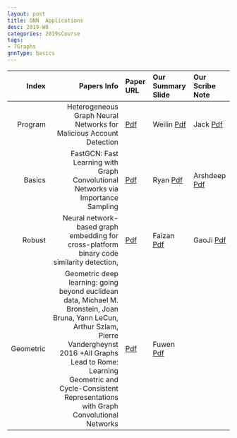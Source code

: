 ```yaml
---
layout: post
title: GNN  Applications 
desc: 2019-W8
categories: 2019sCourse
tags:
- 7Graphs
gnnType: basics
---
```



| Index | Papers Info | Paper URL| Our Summary Slide |Our Scribe Note |
| -----: | -------------------------------: | :----- | :----- | :----- | 
| Program | Heterogeneous Graph Neural Networks for Malicious Account Detection  | [Pdf](https://dl.acm.org/citation.cfm?id=3272010) | Weilin [Pdf]() | Jack [Pdf]() | 
| Basics |  FastGCN: Fast Learning with Graph Convolutional Networks via Importance Sampling | [Pdf](https://arxiv.org/abs/1801.10247) | Ryan [Pdf]() | Arshdeep [Pdf]() | 
| Robust |  Neural network-based graph embedding for cross-platform binary code similarity detection,  | [Pdf]() | Faizan [Pdf](https://arxiv.org/abs/1708.06525) | GaoJi [Pdf]() | 
| Geometric | Geometric deep learning: going beyond euclidean data, Michael M. Bronstein, Joan Bruna, Yann LeCun, Arthur Szlam, Pierre Vandergheynst 2016 +All Graphs Lead to Rome: Learning Geometric and Cycle-Consistent Representations with Graph Convolutional Networks | [Pdf](https://arxiv.org/abs/1611.08097) | Fuwen [Pdf]() |  | 

